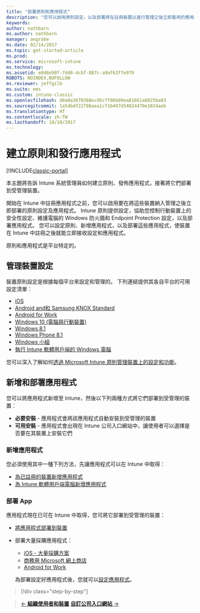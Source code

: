 ```yaml
---
title: "部署原則和應用程式"
description: "您可以啟用原則設定，以及部署將在註冊裝置以進行管理之後立即套用的應用程式。"
keywords: 
author: nathbarn
ms.author: nathbarn
manager: angrobe
ms.date: 02/14/2017
ms.topic: get-started-article
ms.prod: 
ms.service: microsoft-intune
ms.technology: 
ms.assetid: e0d8e98f-7dd8-4cbf-887c-a9af63ffe970
ROBOTS: NOINDEX,NOFOLLOW
ms.reviewer: jeffgilb
ms.suite: ems
ms.custom: intune-classic
ms.openlocfilehash: d0a0a3670388ec95cff86b09ea81661a0825ba83
ms.sourcegitcommit: 1a54bdf22786aea1cf1b497d54024470e1024aeb
ms.translationtype: HT
ms.contentlocale: zh-TW
ms.lasthandoff: 10/10/2017
---
```

# <a name="create-policies-and-publish-apps"></a>建立原則和發行應用程式

[!INCLUDE[classic-portal](../includes/classic-portal.md)]

本主題將告訴 Intune 系統管理員如何建立原則、發佈應用程式，接著將它們部署到受管理裝置。

開始在 Intune 中註冊應用程式之前，您可以啟用要在將這些裝置納入管理之後立即部署的原則設定及應用程式。 Intune 原則提供設定，協助您控制行動裝置上的安全性設定、維護電腦的 Windows 防火牆和 Endpoint Protection 設定，以及部署應用程式。 您可以設定原則、新增應用程式，以及部署這些應用程式，使裝置在 Intune 中註冊之後就能立即接收設定和應用程式。

原則和應用程式是平台特定的。

## <a name="manage-device-settings"></a>管理裝置設定

 裝置原則設定是根據每個平台來設定和管理的。 下列連結提供其各自平台的可用設定清單︰

- [iOS](/intune-classic/deploy-use/ios-policy-settings-in-microsoft-intune)
- [Android and和 Samsung KNOX Standard](/intune-classic/deploy-use/android-policy-settings-in-microsoft-intune)
- [Android for Work](/intune-classic/deploy-use/android-for-work-policy-settings-in-microsoft-intune)
- [Windows 10 (電腦與行動裝置)](/intune-classic/deploy-use/windows-10-policy-settings-in-microsoft-intune)
- [Windows 8.1](/intune-classic/deploy-use/windows-configuration-policy-settings-in-microsoft-intune)
- [Windows Phone 8.1](/intune-classic/deploy-use/windows-phone-8-1-policy-settings-in-microsoft-intune)
- [Windows 小組](/intune-classic/deploy-use/windows-team-configuration-policy-settings-in-microsoft-intune)
- [執行 Intune 軟體用戶端的 Windows 電腦](/intune-classic/deploy-use/policies-to-protect-windows-pcs-in-microsoft-intune)

您可以深入了解如何[透過 Microsoft Intune 原則管理裝置上的設定和功能](/intune-classic/deploy-use/manage-settings-and-features-on-your-devices-with-microsoft-intune-policies)。

## <a name="add-and-deploy-apps"></a>新增和部署應用程式

您可以將應用程式新增至 Intune，然後以下列兩種方式將它們部署到受管理的裝置：
- **必要安裝** - 應用程式會將該應用程式自動安裝到受管理的裝置
- **可用安裝** - 應用程式會出現在 Intune 公司入口網站中，讓使用者可以選擇是否要在其裝置上安裝它們

### <a name="add-apps"></a>新增應用程式

您必須使用其中一種下列方法，先讓應用程式可以在 Intune 中取得：
- [為已註冊的裝置新增應用程式](/intune-classic/deploy-use/add-apps-for-mobile-devices-in-microsoft-intune)
- [為 Intune 軟體用戶端電腦新增應用程式](/intune-classic/deploy-use/add-apps-for-windows-pcs-in-microsoft-intune)

### <a name="deploy-apps"></a>部署 App

應用程式現在已可在 Intune 中取得，您可將它部署到受管理的裝置：
- [將應用程式部署到裝置](/intune-classic/deploy-use/deploy-use/deploy-apps-in-microsoft-intune)
- 部署大量採購應用程式：
    - [iOS - 大量採購方案](/intune-classic/deploy-use/manage-ios-apps-you-purchased-through-a-volume-purchase-program-with-microsoft-intune)
    - [商務用 Microsoft 網上商店](/intune-classic/deploy-use/manage-apps-you-purchased-from-the-windows-store-for-business-with-microsoft-intune)
    - [Android for Work](/intune-classic/deploy-use/android-for-work-apps)

    為部署設定好應用程式後，您就可以[設定應用程式](/intune-classic/deploy-use/monitor-apps-in-microsoft-intune)。

>[!div class="step-by-step"]

>[&larr; **組織使用者和裝置**](.\start-with-a-paid-subscription-to-microsoft-intune-step-5.md)       [**自訂公司入口網站** &rarr;](/intune/company-portal-customize)  
